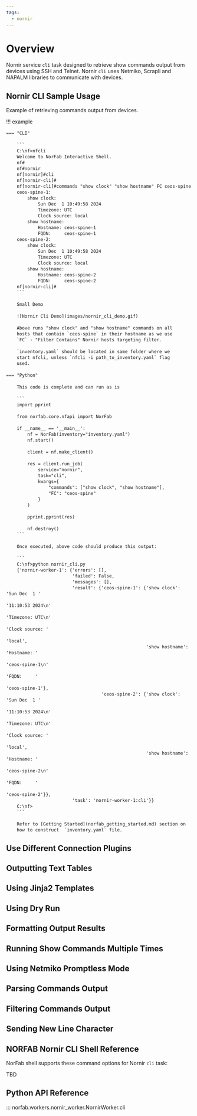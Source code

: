 ```yaml
---
tags:
  - nornir
---
```


# Overview

Nornir service `cli` task designed to retrieve show commands output 
from devices using SSH and Telnet. Nornir `cli` uses Netmiko, Scrapli 
and NAPALM libraries to communicate with devices.

## Nornir CLI Sample Usage

Example of retrieving commands output from devices.

!!! example

    === "CLI"
    
        ```
		C:\nf>nfcli
		Welcome to NorFab Interactive Shell.
		nf#
		nf#nornir
		nf[nornir]#cli
		nf[nornir-cli]#
		nf[nornir-cli]#commands "show clock" "show hostname" FC ceos-spine
		ceos-spine-1:
			show clock:
				Sun Dec  1 10:49:58 2024
				Timezone: UTC
				Clock source: local
			show hostname:
				Hostname: ceos-spine-1
				FQDN:     ceos-spine-1
		ceos-spine-2:
			show clock:
				Sun Dec  1 10:49:58 2024
				Timezone: UTC
				Clock source: local
			show hostname:
				Hostname: ceos-spine-2
				FQDN:     ceos-spine-2
		nf[nornir-cli]#
        ```
        
        Small Demo
		
		![Nornir Cli Demo](images/nornir_cli_demo.gif)
    
		Above runs "show clock" and "show hostname" commands on all
		hosts that contain `ceos-spine` in their hostname as we use
		`FC` - "Filter Contains" Nornir hosts targeting filter.
		
		`inventory.yaml` should be located in same folder where we 
		start nfcli, unless `nfcli -i path_to_inventory.yaml` flag 
		used.
		
    === "Python"
    
		This code is complete and can run as is
		
        ```
        import pprint
        
        from norfab.core.nfapi import NorFab
        
        if __name__ == '__main__':
            nf = NorFab(inventory="inventory.yaml")
            nf.start()
            
            client = nf.make_client()
            
            res = client.run_job(
                service="nornir",
                task="cli",
                kwargs={
                    "commands": ["show clock", "show hostname"],
                    "FC": "ceos-spine"              
                }
            )
            
            pprint.pprint(res)
            
            nf.destroy()
        ```

		Once executed, above code should produce this output:
		
		```
        C:\nf>python nornir_cli.py
        {'nornir-worker-1': {'errors': [],
                             'failed': False,
                             'messages': [],
                             'result': {'ceos-spine-1': {'show clock': 'Sun Dec  1 '
                                                                       '11:10:53 2024\n'
                                                                       'Timezone: UTC\n'
                                                                       'Clock source: '
                                                                       'local',
                                                         'show hostname': 'Hostname: '
                                                                          'ceos-spine-1\n'
                                                                          'FQDN:     '
                                                                          'ceos-spine-1'},
                                        'ceos-spine-2': {'show clock': 'Sun Dec  1 '
                                                                       '11:10:53 2024\n'
                                                                       'Timezone: UTC\n'
                                                                       'Clock source: '
                                                                       'local',
                                                         'show hostname': 'Hostname: '
                                                                          'ceos-spine-2\n'
                                                                          'FQDN:     '
                                                                          'ceos-spine-2'}},
                             'task': 'nornir-worker-1:cli'}}
        C:\nf>					 
		```
		
		Refer to [Getting Started](norfab_getting_started.md) section on 
		how to construct  `inventory.yaml` file.

## Use Different Connection Plugins

## Outputting Text Tables

## Using Jinja2 Templates

## Using Dry Run

## Formatting Output Results

## Running Show Commands Multiple Times

## Using Netmiko Promptless Mode

## Parsing Commands Output

## Filtering Commands Output

## Sending New Line Character

## NORFAB Nornir CLI Shell Reference

NorFab shell supports these command options for Nornir `cli` task:

TBD

## Python API Reference

::: norfab.workers.nornir_worker.NornirWorker.cli